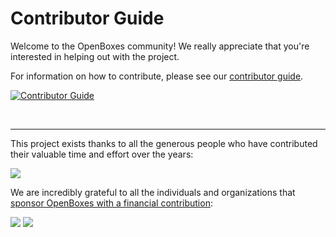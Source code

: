 # Contributor Guide
Welcome to the OpenBoxes community! We really appreciate that you're interested in helping out with the project.

For information on how to contribute, please see our [contributor guide](https://openboxes.gitbook.io/contributor-guide/).

[![Contributor Guide](https://img.shields.io/badge/contributor%20guide-grey?style=for-the-badge&logo=gitbook&logoColor=white)](https://openboxes.gitbook.io/contributor-guide/)

<br>
<hr>

This project exists thanks to all the generous people who have contributed their valuable time and effort over the years:

<a href="https://github.com/openboxes/openboxes/graphs/contributors"><img src="https://opencollective.com/openboxes/contributors.svg?width=890&button=false" /></a>

We are incredibly grateful to all the individuals and organizations that [sponsor OpenBoxes with a financial contribution](https://opencollective.com/openboxes/contribute):

<a href="https://opencollective.com/openboxes"><img src="https://opencollective.com/openboxes/individuals.svg?button=false"></a>
<a href="https://opencollective.com/openboxes"><img src="https://opencollective.com/openboxes/organizations.svg"></a>
